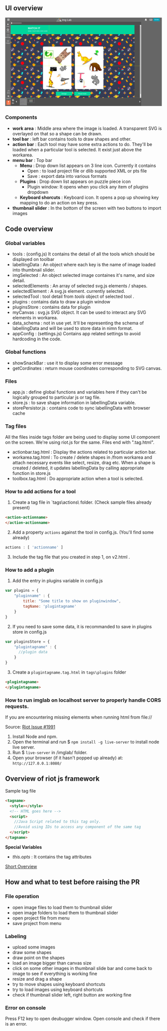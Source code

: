 
## UI overview
![imglab UI](../img/imglab.png)


### Components

* **work area** : Middle area where the image is loaded. A transparent SVG is overlayed on that so a shape can be drawn.
* **tool bar** : left bar contains tools to draw shapes and other.
* **action bar** : Each tool may have some extra actions to do. They'll be loaded when a particular tool is selected. It exist just above the workarea.
* **menu bar** : Top bar
  * **Menu** : Drop down list appears on 3 line icon. Currently it contains
    * Open : to load project file or dlib supported XML or pts file
    * Save : export data into various formats
  * **Plugins** : Drop down list appears on puzzle piece icon
    * Plugin window: It opens when you click any item of plugins dropdown
  * **Keyboard shorcuts** : Keyboard icon. It opens a pop up showing key mapping to do an action on key press.
* **thumbnail slider** : In the bottom of the screen with two buttons to import images

## Code overview

### Global variables

* tools : (config.js) It contains the detail of all the tools which should be displayed on toolbar
* labellingData : An object where each key is the name of image loaded into thumbnail slider.
* imgSelected : An object selected image containes it's name, and size detail.
* selectedElements : An array of selected svg.js elements / shapes.
* selectedElement : A svg.js element. currently selected.
* selectedTool : tool detail from *tools* object of selected tool .
* plugins : contains data to draw a  plugin window
* pluginsStore : contains data for plugin
* myCanvas : svg.js SVG object. It can be used to interact any SVG elements in workarea.
* data_schema : not in use yet. It'll be representing the schema of labellingData and will be used to store data in nimn format.
* appConfig : (settings.js) Contains app related settings to avoid hardcoding in the code.

### Global functions

* showSnackBar : use it to display some error message
* getCordinates : return mouse coordinates corresponding to SVG canvas.

### Files

* app.js : define global functions and variables here if they can't be logically grouped to particular js or tag file.
* store.js : to save shape information in labellingData variable.
* storePersistor.js : contains code to sync labellingData with browser cache

### Tag files
All the files inside tags folder are being used to display some UI component on the screen. We're using riot.js for the same. Files end with ".tag.html".

* actionbar.tag.html : Display the actions related to particular action bar.
* workarea.tag.html : To create / delete shapes in /from workarea and attach necessary events like select, resize, drag etc. When a shape is created / deleted, it updates labellingData by calling appropriate function in store.js
* toolbox.tag.html : Do appropriate action when a tool is selected.


### How to add actions for a tool

1. Create a tag file in `tags\actions\ folder. (Check sample files already present)

```html
<action-actionname>
</action-actionname>
```
2. Add a property `actions` against the tool in config.js. (You'll find some already)

```js
actions : [ 'actionname' ]
```
3. Include the tag file that you created in step 1, on v2.html .

### How to add a plugin

1. Add the entry in plugins variable in config.js
```js
var plugins = {
    "pluginname" : {
        title: "Some title to show on pluginwindow",
        tagName: 'plugintagname'
    }
}
```
2. If you need to save some data, it is recommanded to save in plugins store in config.js
```js
var pluginsStore = {
    "plugintagname" : {
      //plugin data
    }
}
```
3. Create a `plugintagname.tag.html` in `tags\plugins` folder
```html
<plugintagname>
</plugintagname>
```

### How to run imglab on localhost server to properly handle CORS requests.
If you are encountering missing elements when running html from file://

Source: [Riot Issue #1991](https://github.com/riot/riot/issues/1991)
1. Install Node and npm.
2. Open the terminal and run $ `npm install -g live-server` to install node live server.
3. Run $ `live-server` in /imglab/ folder.
4. Open your browser (if it hasn't popped up already) at: `http://127.0.0.1:8080/`

## Overview of riot js framework

Sample tag file
```html
<tagname>
  <style></style>
  <!-- HTML goes here -->
  <script>
    //Java Script related to this tag only.
    //Avoid using IDs to access any component of the same tag
  </script>
</tagname>
```

**Special Variables**

* *this.opts* : It contains the tag attributes

[Short Overview](https://martinmuzatko.github.io/riot-cheatsheet/)

## How and what to test before raising the PR

### File operation
* open image files to load them to thumbnail slider
* open image folders to  load them to thumbnail slider
* open project file from menu
* save project from menu

### Labeling
* upload some images
* draw some shapes
* draw point on the shapes
* load an image bigger than canvas size
* click on some other images in thumbnail slide bar and come back to image to see if everything is working fine
* resize and drag a shape
* try to move shapes using keyboard shortcuts
* try to load images using keyboard shortcuts
* check if thumbnail slider left, right button are working fine

### Error on console
Press F12 key to open deubugger window. Open console and check if there is an error.
